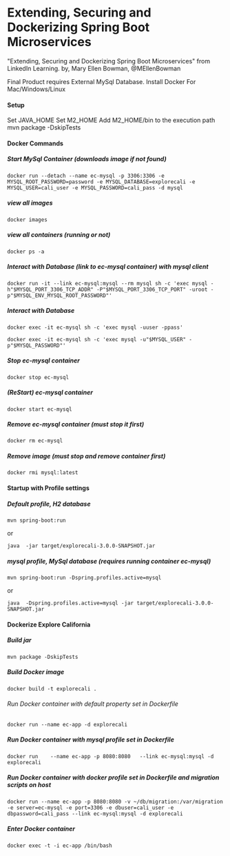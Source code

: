 # Extending, Securing and Dockerizing Spring Boot Microservices
"Extending, Securing and Dockerizing Spring Boot Microservices" from LinkedIn Learning.
by, Mary Ellen Bowman, @MEllenBowman



Final Product requires External MySql Database.
Install Docker For Mac/Windows/Linux
#### Setup
Set JAVA_HOME
Set M2_HOME
Add M2_HOME/bin to the execution path
mvn package -DskipTests
#### Docker Commands
##### Start MySql Container (downloads image if not found)
``
docker run --detach --name ec-mysql -p 3306:3306 -e MYSQL_ROOT_PASSWORD=password -e MYSQL_DATABASE=explorecali -e MYSQL_USER=cali_user -e MYSQL_PASSWORD=cali_pass -d mysql
``

##### view all images
``
docker images
``

##### view all containers (running or not)
``
docker ps -a
``
##### Interact with Database (link to ec-mysql container) with mysql client
``
docker run -it --link ec-mysql:mysql --rm mysql sh -c 'exec mysql -h"$MYSQL_PORT_3306_TCP_ADDR" -P"$MYSQL_PORT_3306_TCP_PORT" -uroot -p"$MYSQL_ENV_MYSQL_ROOT_PASSWORD"'
``

##### Interact with Database
``docker exec -it ec-mysql sh -c 'exec mysql -uuser -ppass'``

``docker exec -it ec-mysql sh -c 'exec mysql -u"$MYSQL_USER" -p"$MYSQL_PASSWORD"'``

##### Stop ec-mysql container
``
docker stop ec-mysql
``
##### (ReStart) ec-mysql container
``
docker start ec-mysql
``
##### Remove ec-mysql container (must stop it first)
``
docker rm ec-mysql
``
##### Remove image (must stop and remove container first)
``
docker rmi mysql:latest
``
#### Startup with Profile settings
##### Default profile, H2 database
``
mvn spring-boot:run
``

or

``
java  -jar target/explorecali-3.0.0-SNAPSHOT.jar
``
##### mysql profile, MySql database (requires running container ec-mysql)
``
mvn spring-boot:run -Dspring.profiles.active=mysql 
``

or

``
java  -Dspring.profiles.active=mysql -jar target/explorecali-3.0.0-SNAPSHOT.jar
``
#### Dockerize Explore California
##### Build jar
``
mvn package -DskipTests
``
##### Build Docker image
``
docker build -t explorecali .
``
###### Run Docker container with default property set in Dockerfile
``
docker run --name ec-app -d explorecali
``
##### Run Docker container with mysql profile set in Dockerfile
``
docker run    --name ec-app -p 8080:8080   --link ec-mysql:mysql -d explorecali
``
##### Run Docker container with docker profile set in Dockerfile and migration scripts on host
``
docker run --name ec-app -p 8080:8080 -v ~/db/migration:/var/migration -e server=ec-mysql -e port=3306 -e dbuser=cali_user -e dbpassword=cali_pass --link ec-mysql:mysql -d explorecali
``
##### Enter Docker container
``
docker exec -t -i ec-app /bin/bash
``
